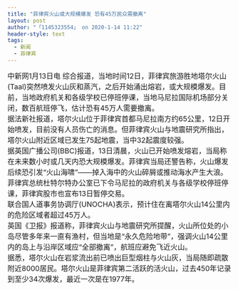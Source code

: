 ```yaml
---
title: "菲律宾火山或大规模爆发 恐有45万民众需撤离"
layout: post
author: "「1145323554」 on 2020-1-14 11:22"
header-style: text
tags:
  - 新闻
  - 菲律宾
---
```


<head></head>
<body>
 <div align="left"> 
  <font style="color:rgb(25, 25, 25)"><font face="&amp;quot"><font style="font-size:16px">中新网1月13日电 综合报道，当地时间12日，菲律宾旅游胜地塔尔火山(Taal)突然喷发火山灰和蒸汽，之后开始涌出熔岩，或大规模爆发。目前，当地政府机关和各级学校已停班停课，当地马尼拉国际机场部分关闭，数百航班停飞，估计恐有45万人需要撤离。</font></font></font> 
 </div> 
 <div align="left"> 
  <font style="color:rgb(25, 25, 25)"><font face="&amp;quot"><font style="font-size:16px">据法新社报道，塔尔火山位于菲律宾首都马尼拉南方约65公里，12日开始喷发，目前没有人员伤亡的消息。但菲律宾火山与地震研究所指出，塔尔火山附近区域已发生75起地震，当中32起震度较强。</font></font></font> 
 </div> 
 <div align="left"> 
  <font style="color:rgb(25, 25, 25)"><font face="&amp;quot"><font style="font-size:16px">据英国广播公司(BBC)报道，13日清晨，火山已开始喷发熔岩，当局称在未来数小时或几天内恐大规模爆发。菲律宾当局还警告称，火山爆发后续恐引发“火山海啸”——掉入海中的火山碎屑或推动海水产生大浪。</font></font></font> 
 </div> 
 <div align="left"> 
  <font style="color:rgb(25, 25, 25)"><font face="&amp;quot"><font style="font-size:16px">菲律宾总统杜特尔特办公室已下令马尼拉的政府机关与各级学校停班停课，菲律宾股市也宣布13日暂停交易。</font></font></font> 
 </div> 
 <div align="left"> 
  <font style="color:rgb(25, 25, 25)"><font face="&amp;quot"><font style="font-size:16px">联合国人道事务协调厅(UNOCHA)表示，预计住在离塔尔火山14公里内的危险区域者超过45万人。</font></font></font> 
 </div> 
 <div align="left"> 
  <font style="color:rgb(25, 25, 25)"><font face="&amp;quot"><font style="font-size:16px">英国《卫报》报道称，菲律宾火山与地震研究所提醒，火山所位处的小岛尽管多年来一直有渔村，但当地是“永久危险地带”，强调火山14公里内的岛上与沿岸区域应“全部撤离”，航班应避免飞近火山。</font></font></font> 
 </div> 
 <div align="left"> 
  <font style="color:rgb(25, 25, 25)"><font face="&amp;quot"><font style="font-size:16px">据悉，塔尔火山在岩浆流出前已喷出巨型烟柱与火山灰，当局随即疏散附近8000居民。塔尔火山是菲律宾第二活跃的活火山，过去450年记录到至少34次爆发，最近一次是在1977年。</font></font></font> 
 </div>
 <br>
</body>


